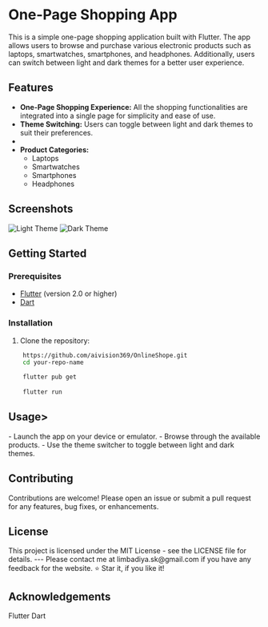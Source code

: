 # One-Page Shopping App

This is a simple one-page shopping application built with Flutter. The app allows users to browse and purchase various electronic products such as laptops, smartwatches, smartphones, and headphones. Additionally, users can switch between light and dark themes for a better user experience.

## Features

- **One-Page Shopping Experience:** All the shopping functionalities are integrated into a single page for simplicity and ease of use.
- **Theme Switching:** Users can toggle between light and dark themes to suit their preferences.
- 
- **Product Categories:**
    - Laptops
    - Smartwatches
    - Smartphones
    - Headphones

## Screenshots

![Light Theme](path/to/light-theme-screenshot.png)
![Dark Theme](path/to/dark-theme-screenshot.png)

## Getting Started

### Prerequisites

- [Flutter](https://flutter.dev/docs/get-started/install) (version 2.0 or higher)
- [Dart](https://dart.dev/get-dart)

### Installation

1. Clone the repository:

```bash
    https://github.com/aivision369/OnlineShope.git
    cd your-repo-name

    flutter pub get
   
    flutter run
```   
<h2>Usage></h2>
- Launch the app on your device or emulator.
- Browse through the available products.
- Use the theme switcher to toggle between light and dark themes.

<h2>Contributing</h2>
Contributions are welcome! Please open an issue or submit a pull request for any features, bug fixes, or enhancements.

<h2>License</h2>
This project is licensed under the MIT License - see the LICENSE file for details.
---
Please contact me at limbadiya.sk@gmail.com if you have any feedback for the website. ⭐ Star it, if you like it!

<h2>Acknowledgements</h2>
Flutter
Dart
